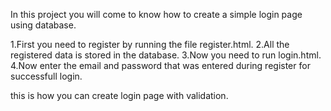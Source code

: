 In this project you will come to know how to create a simple login page using database.

1.First you need to register by running the file register.html.
2.All the registered data is stored in the database.
3.Now you need to run login.html.
4.Now enter the email and password that was entered during register for successfull login.

this is how you can create login page with validation.
